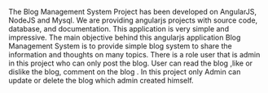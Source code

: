 The Blog Management System Project has been developed on AngularJS, NodeJS and Mysql. We are providing angularjs projects with source code, database, and documentation. This application is very simple and impressive. 
The main objective behind this angularjs application Blog Management System is to provide simple blog system to share the information and thoughts on many topics. There is a  role user that is admin in this project who can only post the blog. User can  read the blog ,like or dislike the blog,  comment on the blog . 
In this project only Admin can update or delete the blog which admin created himself.
